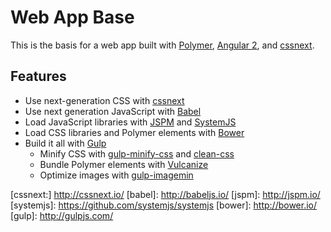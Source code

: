 # Web App Base

This is the basis for a web app built with [Polymer](polymer), [Angular 2](angular), and [cssnext](cssnext).

## Features

* Use next-generation CSS with [cssnext](cssnext)
* Use next generation JavaScript with [Babel](babel)
* Load JavaScript libraries with [JSPM](jspm) and [SystemJS](systemjs)
* Load CSS libraries and Polymer elements with [Bower](bower)
* Build it all with [Gulp](gulp)
  * Minify CSS with [gulp-minify-css](https://github.com/murphydanger/gulp-minify-css) and [clean-css](https://github.com/jakubpawlowicz/clean-css)
  * Bundle Polymer elements with [Vulcanize](https://github.com/polymer/vulcanize)
  * Optimize images with [gulp-imagemin](https://github.com/sindresorhus/gulp-imagemin)

[polymer]: https://www.polymer-project.org/1.0/
[angular]: https://angular.io/
[cssnext:] http://cssnext.io/
[babel]: http://babeljs.io/
[jspm]: http://jspm.io/
[systemjs]: https://github.com/systemjs/systemjs
[bower]: http://bower.io/
[gulp]: http://gulpjs.com/
